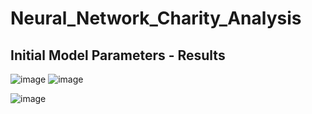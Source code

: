 # Neural_Network_Charity_Analysis

## Initial Model Parameters - Results

![image](https://user-images.githubusercontent.com/101779456/182060800-c26eb7ce-ea8b-481c-92f5-87dae67a3079.png)
![image](https://user-images.githubusercontent.com/101779456/182060856-ba319358-97db-4516-a699-0b8510b0d6f2.png)




![image](https://user-images.githubusercontent.com/101779456/182060735-bcbc5db0-fd95-4c45-bee6-89704a9963cc.png)
